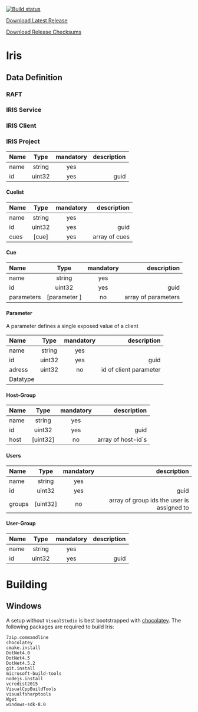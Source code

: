 [![Build status](https://ci.appveyor.com/api/projects/status/1ouixkub5yqwb1b5/branch/master?svg=true)](https://ci.appveyor.com/project/NSYNK/iris/branch/master)

[Download Latest Release](https://ci.appveyor.com/api/projects/nsynk/iris/artifacts/Iris-latest.zip)

[Download Release Checksums](https://ci.appveyor.com/api/projects/nsynk/iris/artifacts/Iris.sha256sum)

# Iris

## Data Definition

### RAFT

### IRIS Service


### IRIS Client


### IRIS Project

| Name | Type  | mandatory | description
| :------- | :------: |  :------: | -------: |
| name | string | yes |
| id | uint32 | yes | guid

#### Cuelist

| Name | Type  | mandatory | description
| :------- | :------: |  :------: | -------: |
| name | string | yes |
| id | uint32 | yes | guid
| cues| [cue] | yes | array of cues

#### Cue

| Name | Type  | mandatory | description
| :------- | :------: |  :------: | -------: |
| name | string | yes |
| id | uint32 | yes | guid
| parameters | [parameter ] | no| array of parameters

#### Parameter

A parameter defines a single exposed value of a client

| Name | Type  | mandatory | description
| :------- | :------: |  :------: | -------: |
| name | string | yes |
| id | uint32 | yes | guid
| adress | uint32 | no | id of client parameter
| Datatype |||

#### Host-Group

| Name | Type  | mandatory | description
| :------- | :------: |  :------: | -------: |
| name | string | yes |
| id | uint32 | yes | guid
|host | [uint32]| no| array of host-id´s

#### Users

| Name | Type  | mandatory | description
| :------- | :------: |  :------: | -------: |
| name | string | yes |
| id | uint32 | yes | guid
| groups | [uint32] | no | array of group ids the user is assigned to

#### User-Group

| Name | Type  | mandatory | description
| :------- | :------: |  :------: | -------: |
| name | string | yes |
| id | uint32 | yes | guid

# Building

## Windows

A setup without `VisualStudio` is best bootstrapped with [chocolatey](https://chocolatey.org). The following packages are required to build Iris:

```
7zip.commandline
chocolatey 
cmake.install 
DotNet4.0 
DotNet4.5 
DotNet4.5.2 
git.install 
microsoft-build-tools 
nodejs.install 
vcredist2015 
VisualCppBuildTools 
visualfsharptools
Wget 
windows-sdk-8.0
```